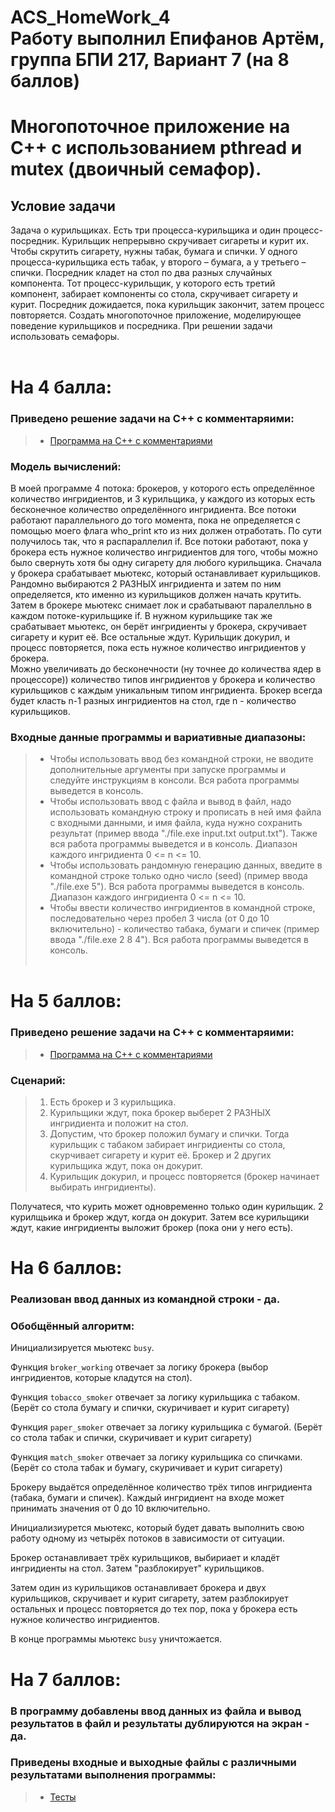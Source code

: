 # ACS_HomeWork_4 <br/> Работу выполнил Епифанов Артём, группа БПИ 217, Вариант 7 (на 8 баллов)
# Многопоточное приложение на C++ с использованием pthread и mutex (двоичный семафор).
## Условие задачи
Задача о курильщиках. Есть три процесса-курильщика и один процесс-посредник. Курильщик непрерывно скручивает сигареты и курит их. Чтобы скрутить сигарету, нужны табак, бумага и спички. У одного процесса-курильщика есть табак, у второго – бумага, а у третьего – спички. Посредник кладет на стол по два разных случайных компонента. Тот процесс-курильщик, у которого есть третий компонент, забирает компоненты со стола, скручивает сигарету и курит. Посредник дожидается, пока курильщик закончит, затем процесс повторяется. Создать многопоточное приложение, моделирующее поведение курильщиков и посредника. При решении задачи использовать семафоры. <br/> <br/>

# На 4 балла:
### Приведено решение задачи на C++ с комментаряими: <br/>
> * [Программа на C++ с комментариями](https://github.com/Bishop-Y/ACS_HomeWork_4/blob/main/main.cpp) <br/>
### Модель вычислений:
В моей программе 4 потока: брокеров, у которого есть определённое количество ингридиентов, и 3 курильщика, у каждого из которых есть бесконечное количество определённого ингридиента. Все потоки работают параллельного до того момента, пока не определяется с помощью моего флага who_print кто из них должен отработать. По сути получилось так, что я распараллелил if. Все потоки работают, пока у брокера есть нужное количество ингридиентов для того, чтобы можно было свернуть хотя бы одну сигарету для любого курильщика. Сначала у брокера срабатывает мьютекс, который останавливает курильщиков. Рандомно выбираются 2 РАЗНЫХ ингридиента и затем по ним определяется, кто именно из курильщиков должен начать крутить. Затем в брокере мьютекс снимает лок и срабатывают паралелльно в каждом потоке-курильщике if. В нужном курильщике так же срабатывает мьютекс, он берёт ингридиенты у брокера, скручивает сигарету и курит её. Все остальные ждут. Курильщик докурил, и процесс повторяется, пока есть нужное количество ингридиентов у брокера. <br/>
Можно увеличивать до бесконечности (ну точнее до количества ядер в процессоре)) количество типов ингридиентов у брокера и количество курильщиков с каждым уникальным типом ингридиента. Брокер всегда будет класть n-1 разных ингридиентов на стол, где n - количество курильщиков. <br/>
### Входные данные программы и вариативные диапазоны:
> * Чтобы использовать ввод без командной строки, не вводите дополнительные аргументы при запуске программы и следуйте инструкциям в консоли. Вся работа программы выведется в консоль.
> * Чтобы использовать ввод с файла и вывод в файл, надо использовать командную строку и прописать в ней имя файла с входными данными, и имя файла, куда нужно сохранить результат (пример ввода "./file.exe input.txt output.txt"). Также вся работа программы выведется и в консоль. Диапазон каждого ингридиента 0 <= n <= 10.
> * Чтобы использовать рандомную генерацию данных, введите в командной строке только одно число (seed) (пример ввода "./file.exe 5"). Вся работа программы выведется в консоль. Диапазон каждого ингридиента 0 <= n <= 10.
> * Чтобы ввести количество ингридиентов в командной строке, последовательно через пробел 3 числа (от 0 до 10 включительно) - количество табака, бумаги и спичек (пример ввода "./file.exe 2 8 4"). Вся работа программы выведется в консоль. <br/> <br/>

# На 5 баллов:
### Приведено решение задачи на C++ с комментаряими: <br/>
> * [Программа на C++ с комментариями](https://github.com/Bishop-Y/ACS_HomeWork_4/blob/main/main.cpp) <br/>
### Сценарий: <br/>
> 1. Есть брокер и 3 курильщика.
> 2. Курильщики ждут, пока брокер выберет 2 РАЗНЫХ ингридиента и положит на стол.
> 3. Допустим, что брокер положил бумагу и спички. Тогда курильщик с табаком забирает ингридиенты со стола, скурчивает сигарету и курит её. Брокер и 2 других курильщика ждут, пока он докурит.
> 4. Курильщик докурил, и процесс повторяется (брокер начинает выбирать ингридиенты). <br/>

Получатеся, что курить может одновременно только один курильщик. 2 курилщьика и брокер ждут, когда он докурит. Затем все курильщики ждут, какие ингридиенты выложит брокер (пока они у него есть). <br/>

# На 6 баллов:
### Реализован ввод данных из командной строки - да. <br/>
### Обобщённый алгоритм: <br/>

Инициализируется мьютекс ```busy```. <br/>

Функция ```broker_working``` отвечает за логику брокера (выбор ингридиентов, которые кладутся на стол). <br/>

Функция ```tobacco_smoker``` отвечает за логику курильщика с табаком. (Берёт со стола бумагу и спички, скуричивает и курит сигарету) <br/>

Функция ```paper_smoker``` отвечает за логику курильщика с бумагой. (Берёт со стола табак и спички, скуричивает и курит сигарету) <br/>

Функция ```match_smoker``` отвечает за логику курильщика со спичками. (Берёт со стола табак и бумагу, скуричивает и курит сигарету) <br/>

Брокеру выдаётся определённое количество трёх типов ингридиента (табака, бумаги и спичек). Каждый ингридиент на входе может принимать значения от 0 до 10 включительно. <br/>

Инициализиурется мьютекс, который будет давать выполнить свою работу одному из четырёх потоков в зависимости от ситуации. <br/>

Брокер останавливает трёх курильщиков, выбириает и кладёт ингридиенты на стол. Затем "разблокирует" курильщиков. <br/>

Затем один из курильщиков останавливает брокера и двух курильщиков, скручивает и курит сигарету, затем разблокирует остальных и процесс повторяется до тех пор, пока у брокера есть нужное количество ингридиентов. <br/>

В конце программы мьютекс ```busy``` уничтожается. <br/>

# На 7 баллов:
### В программу добавлены ввод данных из файла и вывод результатов в файл и результаты дублируются на экран - да. <br/>
### Приведены входные и выходные файлы с различными результатами выполнения программы: <br/>
> * [Тесты](https://github.com/Bishop-Y/ACS_HomeWork_4/tree/main/tests)
